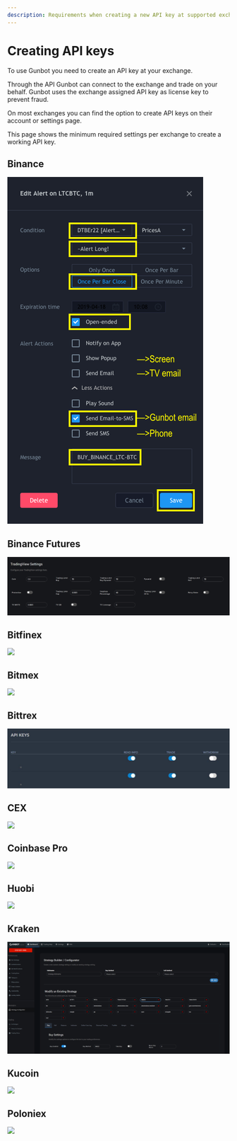 ```yaml
---
description: Requirements when creating a new API key at supported exchanges.
---
```


# Creating API keys

To use Gunbot you need to create an API key at your exchange.

Through the API Gunbot can connect to the exchange and trade on your behalf. Gunbot uses the exchange assigned API key as license key to prevent fraud.

On most exchanges you can find the option to create API keys on their account or settings page.

This page shows the minimum required settings per exchange to create a working API key.

## Binance

![](../../../.gitbook/assets/image%20%2857%29.png)

## Binance Futures

![](../../../.gitbook/assets/image%20%2853%29.png)

## Bitfinex

![](https://user-images.githubusercontent.com/2372008/41608792-a2b74dac-73e9-11e8-9388-40e856dd1bc9.png)

## Bitmex

![](https://user-images.githubusercontent.com/2372008/51178181-1a91de00-18c2-11e9-8f83-9f8254887f0f.png)

## Bittrex

![](../../../.gitbook/assets/photo_2019-08-12_18-36-10.jpg)

## CEX

![](https://user-images.githubusercontent.com/2372008/41608794-a3136f1a-73e9-11e8-9785-40bc7b28c4cc.png)

## Coinbase Pro

![](https://user-images.githubusercontent.com/2372008/43724347-063e0ed0-999a-11e8-9370-6bbf43fbdce7.png)

## Huobi

![](https://user-images.githubusercontent.com/2372008/48340559-2fa48380-e66b-11e8-978a-242b4bdca5ff.PNG)

## Kraken

![](../../../.gitbook/assets/image%20%2821%29.png)

## Kucoin

![](https://user-images.githubusercontent.com/2372008/41608799-a3a57c02-73e9-11e8-9deb-e7bbe24ae87c.png)

## Poloniex

![](https://user-images.githubusercontent.com/2372008/41608801-a3c41af4-73e9-11e8-8b8b-039c28d5cc7b.png)

